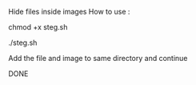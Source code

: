 Hide files inside images 
How to use : 

 chmod +x steg.sh
 
 ./steg.sh
 
Add the file and image to same directory and continue

DONE

